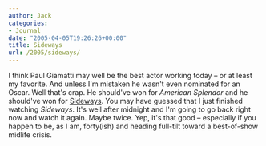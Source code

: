 ```yaml
---
author: Jack
categories:
- Journal
date: "2005-04-05T19:26:26+00:00"
title: Sideways
url: /2005/sideways/
---
```


I think Paul Giamatti may well be the best actor working today &#8211; or at least my favorite. And unless I'm mistaken he wasn't even nominated for an Oscar. Well that's crap. He should've won for _American Splendor_ and he should've won for [Sideways][1]. You may have guessed that I just finished watching _Sideways_. It's well after midnight and I'm going to go back right now and watch it again. Maybe twice. Yep, it's that good &#8211; especially if you happen to be, as I am, forty(ish) and heading full-tilt toward a best-of-show midlife crisis.

 [1]: http://www.rottentomatoes.com/m/sideways/
